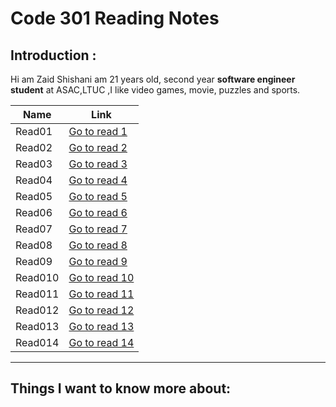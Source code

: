 #  Code 301 Reading Notes
## Introduction :

Hi am Zaid Shishani am 21 years old, second year **software engineer student** at ASAC,LTUC ,I like video games, movie, puzzles and sports.


| Name  | Link |
| ------------- | ------------- |
| Read01  | [Go to read 1](https://zaidshishani.github.io/readingNotes301/Read01) |
| Read02  | [Go to read 2](https://zaidshishani.github.io/readingNotes301/Read02) |
| Read03  | [Go to read 3](https://zaidshishani.github.io/readingNotes301/Read03) |
| Read04  | [Go to read 4](https://zaidshishani.github.io/readingNotes301/Read04) |
| Read05  | [Go to read 5](https://zaidshishani.github.io/readingNotes301/Read05) |
| Read06  | [Go to read 6](https://zaidshishani.github.io/readingNotes301/Read06) |
| Read07  | [Go to read 7](https://zaidshishani.github.io/readingNotes301/Read07) |
| Read08  | [Go to read 8](https://zaidshishani.github.io/readingNotes301/Read08) |
| Read09  | [Go to read 9](https://zaidshishani.github.io/readingNotes301/Read09) |
| Read010  | [Go to read 10](https://zaidshishani.github.io/readingNotes301/Read010) |
| Read011  | [Go to read 11](https://zaidshishani.github.io/readingNotes301/Read011) |
| Read012  | [Go to read 12](https://zaidshishani.github.io/readingNotes301/Read012) |
| Read013  | [Go to read 13](https://zaidshishani.github.io/readingNotes301/Read013) |
| Read014  | [Go to read 14](https://zaidshishani.github.io/readingNotes301/Read014) |

***
## Things I want to know more about: